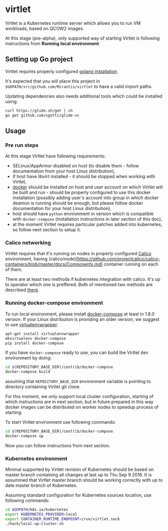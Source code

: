 # virtlet

Virtlet is a Kubernetes runtime server which allows you to run VM workloads, based on QCOW2 images.

At this stage (pre-alpha), only supported way of starting Virtlet is following instructions from **Running local environment**.

## Setting up Go project

Virtlet requires properly configured [golang installation](https://golang.org/doc/install).

It's expected that you will place this project in `$GOPATH/src/github.com/Mirantis/virtlet` to have a valid import paths.

Updating dependencies also needs additional tools which could be installed using:

```sh
curl https://glide.sh/get | sh
go get github.com/sgotti/glide-vc
```

## Usage

### Pre run steps

At this stage Virtlet have following requirements:

* SELinux/AppArmor disabled on host (to disable them - follow documentation from your host Linux distribution),
* if host have libvirt installed - it should be stopped when working with Virtlet,
* [docker](https://www.docker.com) should be installed on host and user account on which Virtlet will be built and run - should be properly configured to use this docker installation (possibly adding user's account into group in which docker deamon is running should be enough, but please follow docker documentation for your host Linux distribution),
* host should have `python` environment in version which is compatible with `docker-compose` (installation instructions in later section of this doc),
* at the moment Virtlet requires particular patches added into kubernetes, so follow next section to setup it.

### Calico networking

Virtlet requires that it's running on nodes in properly configured [Calico](https://www.projectcalico.org/) environment, having (calico/node)[https://github.com/projectcalico/calico-containers/blob/master/docs/Components.md] container running on each of them.

There are at least two methods if kubernetes integration with calico. It's up to operator which one is preffered.
Both of mentioned two methods are described [there](https://github.com/projectcalico/calico-containers/blob/master/docs/cni/kubernetes/KubernetesIntegration.md).

### Running docker-compose environment

To run local environment, please install [docker-compose](https://pypi.python.org/pypi/docker-compose)
at least in 1.8.0 version. If your Linux distribution is providing an older version, we suggest to
use [virtualenvwrapper](https://virtualenvwrapper.readthedocs.io):

```sh
apt-get install virtualenvwrapper
mkvirtualenv docker-compose
pip install docker-compose
```

If you have `docker-compose` ready to use, you can build the Virtlet dev environment by doing:

```sh
cd $(REPOSITORY_BASE_DIR)/contrib/docker-compose
docker-compose build
```

assuming that `REPOSITORY_BASE_DIR` environment variable is pointing to directory containing Virtlet git clone.

For this moment, we only support local cluster configuration, starting of which instructions are in next section, but in future prepared in this way docker images can be distributed on worker nodes to speedup process of starting.

To start Virtlet environment use following commands:

```sh
cd $(REPOSITORY_BASE_DIR)/contrib/docker-compose
docker-compose up
```

Now you can follow instructions from next section.

### Kubernetes environment

Minimal supported by Virtlet revision of Kubernetes should be based on master branch containing all changes at last up to Thu Sep 9 2016.
It is assummed that Virtlet master branch should be working correctly with up to date master branch of Kubernetes.

Assuming standard configuration for Kubernetes sources location, use following commands:

```sh
cd $GOPATH/k8s.io/kubernetes
export KUBERNETES_PROVIDER=local
export CONTAINER_RUNTIME_ENDPOINT=/run/virtlet.sock
./hack/local-up-cluster.sh
```
